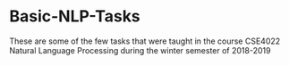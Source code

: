 # Basic-NLP-Tasks

These are some of the few tasks that were taught in the course CSE4022 Natural Language Processing during the winter semester of 2018-2019

